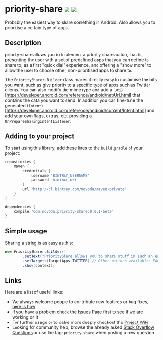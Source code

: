 # priority-share [![](http://ci.novoda.com/buildStatus/icon?job=priority-share)](http://ci.novoda.com/job/priority-share/lastBuild/console) [![](https://raw.githubusercontent.com/novoda/novoda/master/assets/btn_apache_lisence.png)](LICENSE.txt)

Probably the easiest way to share something in Android. Also allows you to prioritise a certain type of apps.


## Description

priority-share allows you to implement a priority share action, that is, presenting the user with a set of predefined apps that you can define
to share to, as a first "quick dial" experience, and offering a "show more" to allow the user to choose other, non-prioritised apps to share to.

The `PrioritySharer.Builder` class makes it really easy to customise the bits you want, such as give priority to a specific type of apps such as
Twitter clients. You can also modify the mime type and add a (`Uri`)[https://developer.android.com/reference/android/net/Uri.html] that contains the
data you want to send. In addition you can fine-tune the generated (`Intent`)[https://developer.android.com/reference/android/content/Intent.html]
and add your own flags, extras, etc. providing a `OnPrepareSharingIntentListener`.


## Adding to your project

To start using this library, add these lines to the `build.gradle` of your project:

```groovy
repositories {
    maven {
        credentials {
            username 'BINTRAY_USERNAME'
            password 'BINTRAY_KEY'
        }
        url 'http://dl.bintray.com/novoda/maven-private'
    }
}

dependencies {
    compile 'com.novoda:priority-share:0.0.1-beta'
}
```


## Simple usage

Sharing a string is as easy as this:

```java
new PrioritySharer.Builder()
        .setText("PriorityShare allows you to share stuff in such an easy way!")
        .setTargets(TargetApps.TWITTER) // Other options available: FACEBOOK, GOOGLE_PLUS or even a custom set of apps
        .show(context);
```


## Links

Here are a list of useful links:

 * We always welcome people to contribute new features or bug fixes, [here is how](https://github.com/novoda/novoda/blob/master/CONTRIBUTING.md)
 * If you have a problem check the [Issues Page](https://github.com/novoda/TODO-project-name/issues) first to see if we are working on it
 * For further usage or to delve more deeply checkout the [Project Wiki](https://github.com/novoda/TODO-project-name/wiki)
 * Looking for community help, browse the already asked [Stack Overflow Questions](http://stackoverflow.com/questions/tagged/support-priority-share) or use the  tag: `priority-share` when posting a new question
